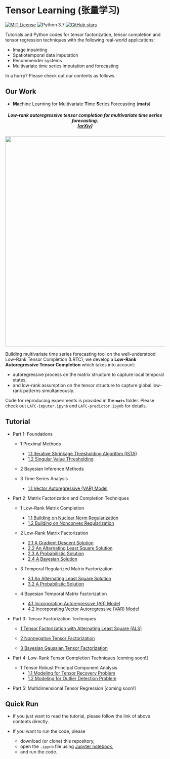 # Tensor Learning (张量学习)

[![MIT License](https://img.shields.io/badge/license-MIT-green.svg)](https://opensource.org/licenses/MIT)
![Python 3.7](https://img.shields.io/badge/Python-3.7-blue.svg)
[![GitHub stars](https://img.shields.io/github/stars/xinychen/tensor-learning.svg?logo=github&label=Stars&logoColor=white)](https://github.com/xinychen/tensor-learning)


Tutorials and Python codes for tensor factorization, tensor completion and tensor regression techniques with the following real-world applications:

- Image inpainting
- Spatiotemporal data imputation
- Recommender systems
- Multivariate time series imputation and forecasting

In a hurry? Please check out our contents as follows.

Our Work
---

- **Ma**chine Learning for Multivariate **T**ime **S**eries Forecasting (**mats**)

<h5 align="center"><i>Low-rank autoregressive tensor completion for multivariate time series forecasting.<br>
  [<a href="https://arxiv.org/abs/2005">arXiv</a>]</i></h5>

<p align="center">
<img align="middle" src="https://github.com/xinychen/transdim/blob/master/images/predictor-explained.png" width="666" />
</p>

Building multivariate time series forecasting tool on the well-understood Low-Rank Tensor Completion (LRTC), we develop a **Low-Rank Autoregressive Tensor Completion** which takes into account:

- autoregressive process on the matrix structure to capture local temporal states,
- and low-rank assumption on the tensor structure to capture global low-rank patterns simultaneously.

Code for reproducing experiments is provided in the **`mats`** folder. Please check out `LATC-imputer.ipynb` and `LATC-predictor.ipynb` for details.


Tutorial
---

- Part 1: Foundations
  - 1 Proximal Methods
    - [1.1 Iterative Shrinkage Thresholding Algorithm (ISTA)](xxxx)
    - [1.2 Singular Value Thresholding](https://nbviewer.jupyter.org/github/xinychen/tensor-learning/blob/master/content/SVT.ipynb)

  - 2 Bayesian Inference Methods

  - 3 Time Series Analysis
    - [1.1 Vector Autoregressive (VAR) Model](xxxx)

- Part 2: Matrix Factorization and Completion Techniques
  - 1 Low-Rank Matrix Completion
    - [1.1 Building on Nuclear Norm Regularization](https://nbviewer.jupyter.org/github/xinychen/tensor-learning/blob/master/content/LRMC.ipynb)
    - [1.2 Building on Nonconvex Regularization](xxxx)

  - 2 Low-Rank Matrix Factorization
    - [2.1 A Gradient Descent Solution](xxxx)
    - [2.2 An Alternating Least Square Solution](xxxx)
    - [2.3 A Probabilistic Solution](xxxx)
    - [2.4 A Bayesian Solution](xxxx)

  - 3 Temporal Regularized Matrix Factorization
    - [3.1 An Alternating Least Square Solution](xxxx)
    - [3.2 A Probabilistic Solution](xxxx)

  - 4 Bayesian Temporal Matrix Factorization
    - [4.1 Incorporating Autoregressive (AR) Model](xxxx)
    - [4.2 Incorporating Vector Autoregressive (VAR) Model](https://nbviewer.jupyter.org/github/xinychen/tensor-learning/blob/master/content/BTMF.ipynb)

- Part 3: Tensor Factorization Techniques
  - [1  Tensor Factorization with Alternating Least Square (ALS)](https://nbviewer.jupyter.org/github/xinychen/tensor-learning/blob/master/part-03/chapter-01.ipynb)

  - [2  Nonnegative Tensor Factorization](https://nbviewer.jupyter.org/github/xinychen/tensor-learning/blob/master/part-03/chapter-02.ipynb)

  - [3  Bayesian Gaussian Tensor Factorization](https://nbviewer.jupyter.org/github/xinychen/tensor-learning/blob/master/part-03/chapter-03.ipynb)

- Part 4: Low-Rank Tensor Completion Techniques [coming soon!]
  - 1 Tensor Robust Principal Component Analysis
    - [1.1 Modeling for Tensor Recovery Problem](https://nbviewer.jupyter.org/github/xinychen/tensor-learning/blob/master/content/TRPCA.ipynb)
    - [1.2 Modeling for Outlier Detection Problem](https://nbviewer.jupyter.org/github/xinychen/tensor-learning/blob/master/content/TRPCA-Outlier.ipynb)

- Part 5: Multidimensional Tensor Regression [coming soon!]

Quick Run
---

- If you just want to read the tutorial, please follow the link of above contents directly.

- If you want to run the code, please

  - download (or clone) this repository,
  - open the `.ipynb` file using [Jupyter notebook](https://jupyter.org/install.html),
  - and run the code.
